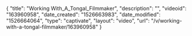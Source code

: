 {
    "title": "Working With_A_Tongal_Filmmaker",
    "description": "",
    "videoid": "163960958",
    "date_created": "1526663983",
    "date_modified": "1526664064",
    "type": "captivate",
    "layout": "video",
    "url": "\/v\/working-with-a-tongal-filmmaker\/163960958"
}